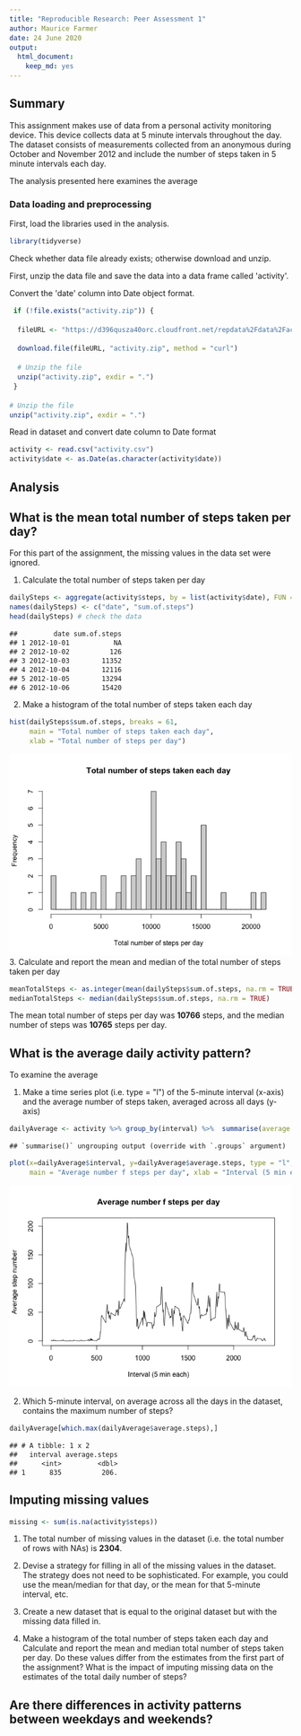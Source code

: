 ```yaml
---
title: "Reproducible Research: Peer Assessment 1"
author: Maurice Farmer
date: 24 June 2020
output: 
  html_document: 
    keep_md: yes
---
```

## Summary  
This assignment makes use of data from a personal activity monitoring device. This device collects data at 5 minute intervals throughout the day. The dataset consists of measurements collected from an anonymous during October and November 2012 and include the number of steps taken in 5 minute intervals each day.  

The analysis presented here examines the average

### Data loading and preprocessing  
First, load the libraries used in the analysis.  


```r
library(tidyverse)
```


Check whether data file already exists; otherwise download and unzip. 

First, unzip the data file and save the data into a data frame called 'activity'.  

Convert the 'date' column into Date object format.

```r
 if (!file.exists("activity.zip")) {
  
  fileURL <- "https://d396qusza40orc.cloudfront.net/repdata%2Fdata%2Factivity.zip"
  
  download.file(fileURL, "activity.zip", method = "curl")
  
  # Unzip the file
  unzip("activity.zip", exdir = ".")
 }

# Unzip the file
unzip("activity.zip", exdir = ".")
```

Read in dataset and convert date column to Date format

```r
activity <- read.csv("activity.csv")
activity$date <- as.Date(as.character(activity$date))
```

## Analysis

## What is the mean total number of steps taken per day?

For this part of the assignment, the missing values in the data set were ignored.  

1. Calculate the total number of steps taken per day  

```r
dailySteps <- aggregate(activity$steps, by = list(activity$date), FUN = sum)
names(dailySteps) <- c("date", "sum.of.steps")
head(dailySteps) # check the data
```

```
##         date sum.of.steps
## 1 2012-10-01           NA
## 2 2012-10-02          126
## 3 2012-10-03        11352
## 4 2012-10-04        12116
## 5 2012-10-05        13294
## 6 2012-10-06        15420
```

2. Make a histogram of the total number of steps taken each day  


```r
hist(dailySteps$sum.of.steps, breaks = 61, 
     main = "Total number of steps taken each day", 
     xlab = "Total number of steps per day")
```

![](PA1_template_files/figure-html/histogram1-1.png)<!-- -->
3. Calculate and report the mean and median of the total number of steps taken per day

```r
meanTotalSteps <- as.integer(mean(dailySteps$sum.of.steps, na.rm = TRUE))
medianTotalSteps <- median(dailySteps$sum.of.steps, na.rm = TRUE)
```

The mean total number of steps per day was **10766** steps, and the median number of steps was **10765** steps per day.

## What is the average daily activity pattern?

To examine the average 
1. Make a time series plot (i.e. type = "l") of the 5-minute interval (x-axis) and the average number of steps taken, averaged across all days (y-axis)


```r
dailyAverage <- activity %>% group_by(interval) %>%  summarise(average.steps = mean(steps, na.rm = TRUE))
```

```
## `summarise()` ungrouping output (override with `.groups` argument)
```

```r
plot(x=dailyAverage$interval, y=dailyAverage$average.steps, type = "l", 
     main = "Average number f steps per day", xlab = "Interval (5 min each)", ylab = "Average step number")
```

![](PA1_template_files/figure-html/dailypattern-1.png)<!-- -->

2. Which 5-minute interval, on average across all the days in the dataset, contains the maximum number of steps?


```r
dailyAverage[which.max(dailyAverage$average.steps),]
```

```
## # A tibble: 1 x 2
##   interval average.steps
##      <int>         <dbl>
## 1      835          206.
```

## Imputing missing values


```r
missing <- sum(is.na(activity$steps))
```

1. The total number of missing values in the dataset (i.e. the total number of rows with NAs) is **2304**.  

2. Devise a strategy for filling in all of the missing values in the dataset. The strategy does not need to be sophisticated. For example, you could use the mean/median for that day, or the mean for that 5-minute interval, etc.
3. Create a new dataset that is equal to the original dataset but with the missing data filled in.
4. Make a histogram of the total number of steps taken each day and Calculate and report the mean and median total number of steps taken per day. Do these values differ from the estimates from the first part of the assignment? What is the impact of imputing missing data on the estimates of the total daily number of steps?

## Are there differences in activity patterns between weekdays and weekends?
